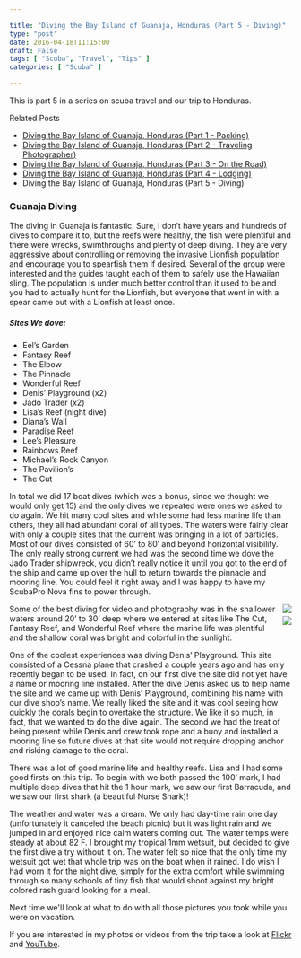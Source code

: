 ```yaml
---

title: "Diving the Bay Island of Guanaja, Honduras (Part 5 - Diving)"
type: "post"
date: 2016-04-18T11:15:00
draft: False
tags: [ "Scuba", "Travel", "Tips" ]
categories: [ "Scuba" ]

---
```


<p>This is part 5 in a series on scuba travel and our trip to Honduras.</p>  <p>Related Posts</p>  <ul>   <li><a href="http://duanenewman.net/blog/post/2016/03/22/Diving-the-Bay-Island-of-Guanaja-Honduras-(Part-1-Packing).aspx">Diving the Bay Island of Guanaja, Honduras (Part 1 - Packing)</a> </li>    <li><a href="http://duanenewman.net/blog/post/2016/03/28/Diving-the-Bay-Island-of-Guanaja-Honduras-(Part-2-Traveling-Photographer).aspx">Diving the Bay Island of Guanaja, Honduras (Part 2 - Traveling Photographer)</a> </li>    <li><a href="http://duanenewman.net/blog/post/2016/04/04/Diving-the-Bay-Island-of-Guanaja-Honduras-(Part-3-On-the-Road).aspx">Diving the Bay Island of Guanaja, Honduras (Part 3 - On the Road)</a> </li>    <li><a href="http://duanenewman.net/blog/post/2016/04/11/Diving-the-Bay-Island-of-Guanaja-Honduras-(Part-4-Lodging).aspx">Diving the Bay Island of Guanaja, Honduras (Part 4 - Lodging)</a> </li>    <li>Diving the Bay Island of Guanaja, Honduras (Part 5 - Diving) </li> </ul>  <h3>Guanaja Diving</h3>  <p>The diving in Guanaja is fantastic. Sure, I don’t have years and hundreds of dives to compare it to, but the reefs were healthy, the fish were plentiful and there were wrecks, swimthroughs and plenty of deep diving. They are very aggressive about controlling or removing the invasive Lionfish population and encourage you to spearfish them if desired. Several of the group were interested and the guides taught each of them to safely use the Hawaiian sling. The population is under much better control than it used to be and you had to actually hunt for the Lionfish, but everyone that went in with a spear came out with a Lionfish at least once.</p>  <div class="asside-left">   <h5>Sites We dove:</h5>    <ul>     <li>Eel’s Garden </li>      <li>Fantasy Reef </li>      <li>The Elbow </li>      <li>The Pinnacle </li>      <li>Wonderful Reef </li>      <li>Denis’ Playground (x2) </li>      <li>Jado Trader (x2) </li>      <li>Lisa’s Reef (night dive) </li>      <li>Diana’s Wall </li>      <li>Paradise Reef </li>      <li>Lee’s Pleasure </li>      <li>Rainbows Reef </li>      <li>Michael’s Rock Canyon </li>      <li>The Pavilion’s </li>      <li>The Cut </li>   </ul> </div>  <p>In total we did 17 boat dives (which was a bonus, since we thought we would only get 15) and the only dives we repeated were ones we asked to do again. We hit many cool sites and while some had less marine life than others, they all had abundant coral of all types. The waters were fairly clear with only a couple sites that the current was bringing in a lot of particles. Most of our dives consisted of 60’ to 80’ and beyond horizontal visibility. The only really strong current we had was the second time we dove the Jado Trader shipwreck, you didn’t really notice it until you got to the end of the ship and came up over the hull to return towards the pinnacle and mooring line. You could feel it right away and I was happy to have my ScubaPro Nova fins to power through.</p>  <div style="float: right; margin-left: 6px">   <div><a href="https://www.flickr.com/photos/duane_newman/24746305491/in/album-72157663757529681/"><img src="https://farm2.staticflickr.com/1586/24746305491_bdb3dcbc66_m_d.jpg"></a> </div>    <div style="margin-top: 5px"><a href="https://www.flickr.com/photos/duane_newman/25419584516/in/album-72157663757529681/"><img src="https://farm2.staticflickr.com/1655/25419584516_ee9379584f_m_d.jpg"></a> </div> </div>  <p>Some of the best diving for video and photography was in the shallower waters around 20’ to 30’ deep where we entered at sites like The Cut, Fantasy Reef, and Wonderful Reef where the marine life was plentiful and the shallow coral was bright and colorful in the sunlight.</p>  <p>One of the coolest experiences was diving Denis’ Playground. This site consisted of a Cessna plane that crashed a couple years ago and has only recently began to be used. In fact, on our first dive the site did not yet have a name or mooring line installed. After the dive Denis asked us to help name the site and we came up with Denis’ Playground, combining his name with our dive shop’s name. We really liked the site and it was cool seeing how quickly the corals begin to overtake the structure. We like it so much, in fact, that we wanted to do the dive again. The second we had the treat of being present while Denis and crew took rope and a buoy and installed a mooring line so future dives at that site would not require dropping anchor and risking damage to the coral.</p>  <p>There was a lot of good marine life and healthy reefs. Lisa and I had some good firsts on this trip. To begin with we both passed the 100’ mark, I had multiple deep dives that hit the 1 hour mark, we saw our first Barracuda, and we saw our first shark (a beautiful Nurse Shark)!</p>  <p>The weather and water was a dream. We only had day-time rain one day (unfortunately it canceled the beach picnic) but it was light rain and we jumped in and enjoyed nice calm waters coming out. The water temps were steady at about 82 F. I brought my tropical 1mm wetsuit, but decided to give the first dive a try without it on. The water felt so nice that the only time my wetsuit got wet that whole trip was on the boat when it rained. I do wish I had worn it for the night dive, simply for the extra comfort while swimming through so many schools of tiny fish that would shoot against my bright colored rash guard looking for a meal.</p>  <p class="fixed">Next time we'll look at what to do with all those pictures you took while you were on vacation.</p>
<p>If you are interested in my photos or videos from the trip take a look at <a href="https://www.flickr.com/photos/duane_newman/albums/72157663757529681" target="_blank">Flickr</a> and <a href="https://www.youtube.com/playlist?list=PLSyl1r1zgegfeOijvvL5ttXiS1sEW9Btm" target="_blank">YouTube</a>.</p>
